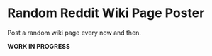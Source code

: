 # Random Reddit Wiki Page Poster

Post a random wiki page every now and then.

**WORK IN PROGRESS**
